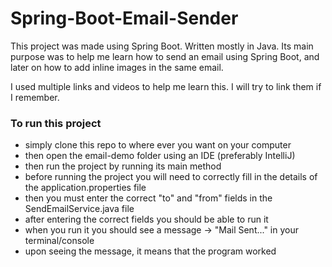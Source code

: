 # Spring-Boot-Email-Sender


This project was made using Spring Boot. Written mostly in Java. 
Its main purpose was to help me learn how to send an email using Spring Boot, and later on how to add inline images in the same email.

I used multiple links and videos to help me learn this. I will try to link them if I remember.


### To run this project
- simply clone this repo to where ever you want on your computer
- then open the email-demo folder using an IDE (preferably IntelliJ)
- then run the project by running its main method 
- before running the project you will need to correctly fill in the details of the application.properties file
- then you must enter the correct "to" and "from" fields in the SendEmailService.java file
- after entering the correct fields you should be able to run it 
- when you run it you should see a message -> "Mail Sent..." in your terminal/console
- upon seeing the message, it means that the program worked

